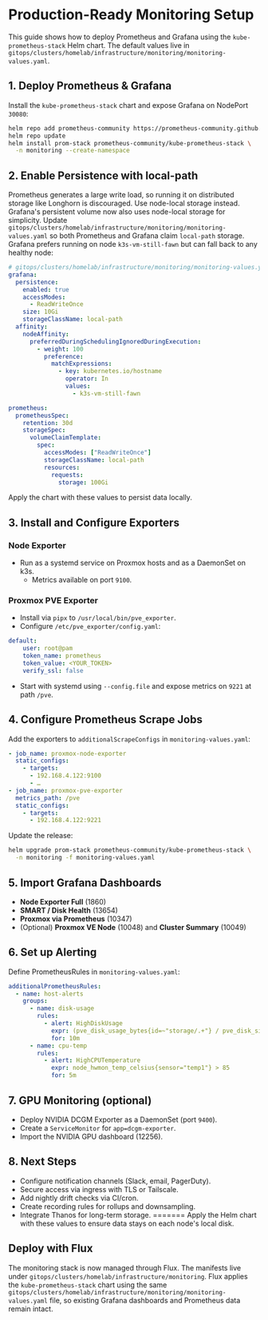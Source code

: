 # Production-Ready Monitoring Setup

This guide shows how to deploy Prometheus and Grafana using the
`kube-prometheus-stack` Helm chart. The default values live in
`gitops/clusters/homelab/infrastructure/monitoring/monitoring-values.yaml`.

## 1. Deploy Prometheus & Grafana

Install the `kube-prometheus-stack` chart and expose Grafana on NodePort `30080`:

```bash
helm repo add prometheus-community https://prometheus-community.github.io/helm-charts
helm repo update
helm install prom-stack prometheus-community/kube-prometheus-stack \
  -n monitoring --create-namespace
```

## 2. Enable Persistence with local-path

Prometheus generates a large write load, so running it on distributed storage like Longhorn is discouraged.
Use node-local storage instead. Grafana's persistent volume now also uses node-local storage for simplicity.
Update `gitops/clusters/homelab/infrastructure/monitoring/monitoring-values.yaml` so
both Prometheus and Grafana claim `local-path` storage. Grafana prefers running on node
`k3s-vm-still-fawn` but can fall back to any healthy node:

```yaml
# gitops/clusters/homelab/infrastructure/monitoring/monitoring-values.yaml
grafana:
  persistence:
    enabled: true
    accessModes:
      - ReadWriteOnce
    size: 10Gi
    storageClassName: local-path
  affinity:
    nodeAffinity:
      preferredDuringSchedulingIgnoredDuringExecution:
        - weight: 100
          preference:
            matchExpressions:
              - key: kubernetes.io/hostname
                operator: In
                values:
                  - k3s-vm-still-fawn

prometheus:
  prometheusSpec:
    retention: 30d
    storageSpec:
      volumeClaimTemplate:
        spec:
          accessModes: ["ReadWriteOnce"]
          storageClassName: local-path
          resources:
            requests:
              storage: 100Gi
```

Apply the chart with these values to persist data locally.

## 3. Install and Configure Exporters

### Node Exporter

- Run as a systemd service on Proxmox hosts and as a DaemonSet on k3s.
  - Metrics available on port `9100`.

### Proxmox PVE Exporter

- Install via `pipx` to `/usr/local/bin/pve_exporter`.
- Configure `/etc/pve_exporter/config.yaml`:

```yaml
default:
    user: root@pam
    token_name: prometheus
    token_value: <YOUR_TOKEN>
    verify_ssl: false
```

- Start with systemd using `--config.file` and expose metrics on `9221` at path `/pve`.

## 4. Configure Prometheus Scrape Jobs

Add the exporters to `additionalScrapeConfigs` in `monitoring-values.yaml`:

```yaml
- job_name: proxmox-node-exporter
  static_configs:
    - targets:
      - 192.168.4.122:9100
      - …
- job_name: proxmox-pve-exporter
  metrics_path: /pve
  static_configs:
    - targets:
      - 192.168.4.122:9221
```

Update the release:

```bash
helm upgrade prom-stack prometheus-community/kube-prometheus-stack \
  -n monitoring -f monitoring-values.yaml
```

## 5. Import Grafana Dashboards

- **Node Exporter Full** (1860)
- **SMART / Disk Health** (13654)
- **Proxmox via Prometheus** (10347)
- (Optional) **Proxmox VE Node** (10048) and **Cluster Summary** (10049)

## 6. Set up Alerting

Define PrometheusRules in `monitoring-values.yaml`:

```yaml
additionalPrometheusRules:
  - name: host-alerts
    groups:
      - name: disk-usage
        rules:
          - alert: HighDiskUsage
            expr: (pve_disk_usage_bytes{id=~"storage/.+"} / pve_disk_size_bytes{id=~"storage/.+"}) > 0.80
            for: 10m
      - name: cpu-temp
        rules:
          - alert: HighCPUTemperature
            expr: node_hwmon_temp_celsius{sensor="temp1"} > 85
            for: 5m
```

## 7. GPU Monitoring (optional)

- Deploy NVIDIA DCGM Exporter as a DaemonSet (port `9400`).
- Create a `ServiceMonitor` for `app=dcgm-exporter`.
- Import the NVIDIA GPU dashboard (12256).

## 8. Next Steps

- Configure notification channels (Slack, email, PagerDuty).
- Secure access via ingress with TLS or Tailscale.
- Add nightly drift checks via CI/cron.
- Create recording rules for rollups and downsampling.
- Integrate Thanos for long-term storage.
=======
Apply the Helm chart with these values to ensure data stays on each node's local disk.

## Deploy with Flux

The monitoring stack is now managed through Flux. The manifests live under
`gitops/clusters/homelab/infrastructure/monitoring`. Flux applies the
`kube-prometheus-stack` chart using the same
`gitops/clusters/homelab/infrastructure/monitoring/monitoring-values.yaml` file,
so existing Grafana dashboards and Prometheus data remain intact.
